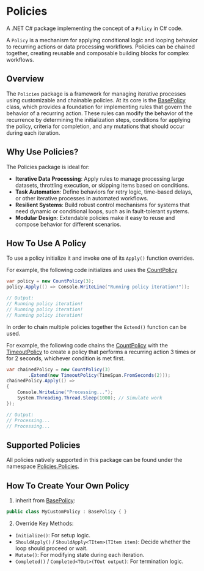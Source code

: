 # Policies

A .NET C# package implementing the concept of a `Policy` in C# code.

A `Policy` is a mechanism for applying conditional logic and looping behavior to recurring actions or data processing
workflows. Policies can be chained together, creating reusable and composable building blocks for complex workflows.

## Overview

The `Policies` package is a framework for managing iterative processes using customizable and chainable policies.
At its core is the [BasePolicy](Policies/BasePolicy.cs) class, which provides a foundation for implementing rules that
govern the behavior of a recurring action.
These rules can modify the behavior of the recurrence by determining the initialization steps,
conditions for applying the policy, criteria for completion, and any mutations that should occur during each iteration.

## Why Use Policies?

The Policies package is ideal for:

* **Iterative Data Processing**: Apply rules to manage processing large datasets, throttling execution,
  or skipping items based on conditions.
* **Task Automation**: Define behaviors for retry logic, time-based delays, or other iterative processes
  in automated workflows.
* **Resilient Systems**: Build robust control mechanisms for systems that need dynamic or conditional loops,
  such as in fault-tolerant systems.
* **Modular Design**: Extendable policies make it easy to reuse and compose behavior for different scenarios.

## How To Use A Policy

To use a policy initialize it and invoke one of its `Apply()` function overrides.

For example, the following code initializes and uses the [CountPolicy](Policies/Policies/CountPolicy.cs)

```csharp
var policy = new CountPolicy(3);
policy.Apply(() => Console.WriteLine("Running policy iteration!"));

// Output:
// Running policy iteration!
// Running policy iteration!
// Running policy iteration!
```

In order to chain multiple policies together the `Extend()` function can be used.

For example, the following code chains the [CountPolicy](Policies/Policies/CountPolicy.cs) with the
[TimeoutPolicy](Policies/Policies/TimeoutPolicy.cs) to create a policy that performs a recurring action
3 times or for 2 seconds, whichever condition is met first.

```csharp
var chainedPolicy = new CountPolicy(3)
        .Extend(new TimeoutPolicy(TimeSpan.FromSeconds(2)));
chainedPolicy.Apply(() =>
{
    Console.WriteLine("Processing...");
    System.Threading.Thread.Sleep(1000); // Simulate work
});

// Output:
// Processing...
// Processing...
```

## Supported Policies

All policies natively supported in this package can be found under the namespace
[Policies.Policies](Policies/Policies).

## How To Create Your Own Policy

1. inherit from [BasePolicy](Policies/BasePolicy.cs):

```csharp
public class MyCustomPolicy : BasePolicy { }
```

2. Override Key Methods:

* `Initialize()`: For setup logic.
* `ShouldApply()` / `ShouldApply<TItem>(TItem item)`: Decide whether the loop should proceed or wait.
* `Mutate()`: For modifying state during each iteration.
* `Completed()` / `Completed<TOut>(TOut output)`: For termination logic.
